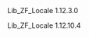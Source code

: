 <?xml version="1.0"?>
<package>
    <name>Lib_ZF_Locale</name>
    <version>1.12.3.0</version>
    <contents><target name="magelib"><dir name="Zend"><dir name="Locale"><dir name="Data"><file name="Translation.php" hash="959bb89e8195a71cc2b34e54f52e0d5d"/><file name="aa.xml" hash="bbdbfa435892a2baa2f1d3657355e199"/><file name="aa_DJ.xml" hash="75a6b5261c62689efcf6d57d17e515ec"/><file name="aa_ER.xml" hash="d8606c5b614150d1b7d8e943938442b5"/><file name="aa_ER_SAAHO.xml" hash="afc11539b6739d773c4263990ebd0ae3"/><file name="aa_ET.xml" hash="cffeecce4a64a60754165a259ac327be"/><file name="af.xml" hash="35170c24408a839285f9613a666dd7bf"/><file name="af_NA.xml" hash="853d03c7489add435081a72a8b366ab6"/><file name="af_ZA.xml" hash="d1da6ac08f4272ef4f83bce415c8b4f9"/><file name="ak.xml" hash="19e9874b42ba6feb36b43803a290c7e1"/><file name="ak_GH.xml" hash="28fec6276ad21df029aa49b3b2ddc148"/><file name="am.xml" hash="8f6586d7bf79b556ace64e14ad3fd264"/><file name="am_ET.xml" hash="61af70992febd328cbf7272065778950"/><file name="ar.xml" hash="b415511a5ce4fdac29d9ac7d6565edf6"/><file name="ar_AE.xml" hash="3a4f71d7047b62528075a1011b7b05e8"/><file name="ar_BH.xml" hash="cff9e9a6cdeb8a6b3ff830c4ac7026c8"/><file name="ar_DZ.xml" hash="e2e99621ec853cd6d30a39ffb359a748"/><file name="ar_EG.xml" hash="e0e9b08a06fb9efd70616dd0a3ea2b6b"/><file name="ar_IQ.xml" hash="ec69e499c017de339f7150f0beb269af"/><file name="ar_JO.xml" hash="64a856e15503c055be3d8baf76b8a998"/><file name="ar_KW.xml" hash="813145268388e1052698e7e18663b5b6"/><file name="ar_LB.xml" hash="ce25f64c68fd3590aea0bbdfac5c4862"/><file name="ar_LY.xml" hash="46cae1a94f5d1d51e010ec95a1841f60"/><file name="ar_MA.xml" hash="3bc5622907825992561ff68588faeb8d"/><file name="ar_OM.xml" hash="d46b4830327cdab456b65c6259849fb0"/><file name="ar_QA.xml" hash="3983d5af8bc039b6b3dfada3357afcca"/><file name="ar_SA.xml" hash="f0e08a1d2f714219188486f7cff528dc"/><file name="ar_SD.xml" hash="dff06f6ab5e56e720329d30e57c4ffdc"/><file name="ar_SY.xml" hash="05c035cd3299dc89690fa0688408580b"/><file name="ar_TN.xml" hash="f318748f9bf1fe6c4fa931344fb07648"/><file name="ar_YE.xml" hash="288d05f917ff9a900711880fa89a25d3"/><file name="as.xml" hash="ed59044961dc79c7480057eafa1d17f3"/><file name="as_IN.xml" hash="8488623e8c0c3105a0c98df708b23621"/><file name="az.xml" hash="e62ddd2c6a1b0d87ff8712b6a9c45d8e"/><file name="az_AZ.xml" hash="375d68113b4c52ba0445122db23c9cd6"/><file name="az_Cyrl.xml" hash="9392751a6e16e7006e5d2383468838ee"/><file name="az_Cyrl_AZ.xml" hash="f4fe173b3ef2097a88cda4efcc00581e"/><file name="az_Latn.xml" hash="030c97ce32f797b2ebfa540080f7d1ed"/><file name="az_Latn_AZ.xml" hash="1cb6a2d642f68d82f95f778370bdae9a"/><file name="be.xml" hash="76fcf7fc4fbe61e902b8991cc9d5bc0a"/><file name="be_BY.xml" hash="b10535da9eb809186725ec4a01fbe45e"/><file name="bg.xml" hash="3fc2817ac2d37103376103f6f7985181"/><file name="bg_BG.xml" hash="5f09566d578f2f0ac2018afa2bb46702"/><file name="bn.xml" hash="8cb2da251d544fb3d35736edfae5c9c8"/><file name="bn_BD.xml" hash="2e6ea345587054003764b3d1baefe9cc"/><file name="bn_IN.xml" hash="586f409074e0b4357bbd0899b15790c3"/><file name="bo.xml" hash="227a469f96a42ed16b2d1f4c536e6249"/><file name="bo_CN.xml" hash="61da3288c70fb9ae0a414a2084293ed8"/><file name="bo_IN.xml" hash="d83c87862347aac870c5af78f3e76ddb"/><file name="bs.xml" hash="64107c5b9726d390ce7efbec6b08e985"/><file name="bs_BA.xml" hash="883ecbb1f4d5710f6ae4c458e0161343"/><file name="byn.xml" hash="8cff36eb0d3583de7b8a9bb0f3db4828"/><file name="byn_ER.xml" hash="3087e8a4218811a29390bf14e7238409"/><file name="ca.xml" hash="56db1bb32d0b21d05ad5c906326daa64"/><file name="ca_ES.xml" hash="b83d606d9cc2e45203e35d8720fc8614"/><file name="cch.xml" hash="9b76c944acba781a86fd89859bb28de9"/><file name="cch_NG.xml" hash="cbee9897ba1a31ed5d4e197bb352b8d6"/><file name="characters.xml" hash="0489811c6b1e2ea4db225017bc4f659c"/><file name="cop.xml" hash="6ce34f53133f13e20c2c2a4b4cac2511"/><file name="cs.xml" hash="b5b8311a7cb848d3380847031a61f531"/><file name="cs_CZ.xml" hash="5a3293921afc25fa421ca3b4471e3b9c"/><file name="cy.xml" hash="79d1ccd0c568252e1c67235be288b730"/><file name="cy_GB.xml" hash="a33383ed927c4b3fd00f88e90471ce6a"/><file name="da.xml" hash="90e41834bc718720888d18a18524d5ce"/><file name="da_DK.xml" hash="ea681d8f9ca9233331349c62e9fff0aa"/><file name="de.xml" hash="1f096e683b6e4af4d0645a8c251bf9b2"/><file name="de_AT.xml" hash="319569cf1c2e0638f2b8603c011ca0de"/><file name="de_BE.xml" hash="982053d7e4975f05fc015550763c0c9e"/><file name="de_CH.xml" hash="f44605c42756c778d3d0defce94c7d8c"/><file name="de_DE.xml" hash="e596de046ded89fdccb592e1f55a33e1"/><file name="de_LI.xml" hash="8ed27ea626ffbf9a3e9d4a6d696fe905"/><file name="de_LU.xml" hash="9f4be57d5cbacf817704c51c8a0ec1d6"/><file name="dv.xml" hash="84f1f93eb8041df74e3f576f1d475c63"/><file name="dv_MV.xml" hash="76ad1d3563336b895f8a6180f9f249ca"/><file name="dz.xml" hash="8d971d772c3b08088a3d95adfc2d7228"/><file name="dz_BT.xml" hash="eeeda9a4b77d974886df7eb3978a4b48"/><file name="ee.xml" hash="614136854427a3fa6ad2b4c7dc586980"/><file name="ee_GH.xml" hash="76caa990b8eada03d31ca83aad37b3dd"/><file name="ee_TG.xml" hash="438496c5c07d978f0d18fdfac9d82652"/><file name="el.xml" hash="7701a1bfb2356dccda2dbecf5f550513"/><file name="el_CY.xml" hash="005d80ef3e25b436bf26b6de8ca8742f"/><file name="el_GR.xml" hash="2ae7d941073382eb6ae8e34e07ca6e53"/><file name="el_POLYTON.xml" hash="e31731b869bc12875a6e3f43c3bf4e25"/><file name="en.xml" hash="ab0d3866b9fe749b280ab4d9daa3167d"/><file name="en_AS.xml" hash="2e35de787cf9eb927d3f98d473d87ca3"/><file name="en_AU.xml" hash="b3c941db86d3d8ce933395f1f4d32a09"/><file name="en_BE.xml" hash="9c6bf6784005261b1434a904514b1ee7"/><file name="en_BW.xml" hash="1de0defc79f18d89f5eee4d20b51e23e"/><file name="en_BZ.xml" hash="d26b692a9c378ac917d2e3eb2f212075"/><file name="en_CA.xml" hash="6cde7d6fa3e3a8422e7725d7efd183c2"/><file name="en_Dsrt.xml" hash="6368d99e2741186eb2e285e6bad440fd"/><file name="en_Dsrt_US.xml" hash="21320dcded6b7d9be8508cf3f74581a7"/><file name="en_GB.xml" hash="2cf53bbbb5dd7ce1e9d66110118fd63f"/><file name="en_GU.xml" hash="877e01f192fc6452a6c072ab49fe8792"/><file name="en_HK.xml" hash="e0bdcdfb140e676e444a60423708120e"/><file name="en_IE.xml" hash="095899ec5fb1386157856853551b40d7"/><file name="en_IN.xml" hash="4f659b7fef37c6a13b33a5a54de6b61f"/><file name="en_JM.xml" hash="eb7a382a310f51748d41e37f02dc744c"/><file name="en_MH.xml" hash="1015c02e21e5f36e9b2c7080094e2b1b"/><file name="en_MP.xml" hash="5b2466a590c61e2064c84d0444f75234"/><file name="en_MT.xml" hash="d935836b225630a883db8eb7acc8e2a0"/><file name="en_NA.xml" hash="70e2c2491c8af7c8da40afc565ed07fb"/><file name="en_NZ.xml" hash="4aa9f56ffba256bde2126653469e611c"/><file name="en_PH.xml" hash="f747de90b285f478f865e6e7b06f0789"/><file name="en_PK.xml" hash="9d7c9dacefcb1a83f477b4337347f733"/><file name="en_SG.xml" hash="93cf70843a11587ab46efed90505b919"/><file name="en_Shaw.xml" hash="017fe9749d27feb8e7f22d9602ecb1ea"/><file name="en_TT.xml" hash="02ef5df63a4b45bd1b82ad035754ad62"/><file name="en_UM.xml" hash="a4aa81d79cedb089ee987f0434eb98cf"/><file name="en_US.xml" hash="1ed18e62d4ae9e1c9d66164fdfdf7320"/><file name="en_US_POSIX.xml" hash="a5460e0acaf7638ea1a18420079664e6"/><file name="en_VI.xml" hash="c8b284cf472b538dde6d9be6b52616fd"/><file name="en_ZA.xml" hash="b241558af1a2b38dabc35f0a1b2f2549"/><file name="en_ZW.xml" hash="74dab54d6013a3bc7bd3af2dc047346d"/><file name="eo.xml" hash="fca399fa5870ddfd9613f11664c58e33"/><file name="es.xml" hash="8ddd9f42aebe9c8645a7952eaa5da970"/><file name="es_AR.xml" hash="9efb5a18c271a3be2401d2efaba00ffb"/><file name="es_BO.xml" hash="cb0e454985d10ef54da0e4bcb110f812"/><file name="es_CL.xml" hash="d806e2a5960945ad386911434fdd8ed8"/><file name="es_CO.xml" hash="bbc3e6db4b6bb12d040c7cdff95c68d0"/><file name="es_CR.xml" hash="213e1870d25f1435663cc5184e178d8f"/><file name="es_DO.xml" hash="d7bcedf2ea1a59793f458d6259bc6b81"/><file name="es_EC.xml" hash="d90b59d241c15394c1ca5bf1752fd943"/><file name="es_ES.xml" hash="ea59bb2182efd5614a63c0780f916372"/><file name="es_GT.xml" hash="8b706b4d8464bef7d9f7c9d9d76eb0c5"/><file name="es_HN.xml" hash="ae275561b014d6c39910758d3bca7764"/><file name="es_MX.xml" hash="a32cf656b0115c3e4490480438d0fccf"/><file name="es_NI.xml" hash="8fafdf71d4ca1a6286d0d5ac265183b1"/><file name="es_PA.xml" hash="5ef169c64fab995f0fd9ee344af2ee5d"/><file name="es_PE.xml" hash="c0b8a7acaf122763e0a8684ad4c3b226"/><file name="es_PR.xml" hash="6451e3ea3d8afcd133ab6db2077da2a7"/><file name="es_PY.xml" hash="9d717499b81d277c9cd124e1ee395869"/><file name="es_SV.xml" hash="af8c23f7e5087e286ad8aeedc12b9833"/><file name="es_US.xml" hash="9683facbfc7bdd68457dee294e179dcc"/><file name="es_UY.xml" hash="9cf439149e5157a5e733285aa18a8150"/><file name="es_VE.xml" hash="81282e0291910abafbf5c90fd8c0177c"/><file name="et.xml" hash="7a0a2bcc883a352d4b1e559c6d1edec6"/><file name="et_EE.xml" hash="838b41a34b65186ecfcf4298a9a22e41"/><file name="eu.xml" hash="0db0d8dcd71b382f43dd3309221ee3ab"/><file name="eu_ES.xml" hash="d98e9dbce5a02faa13598130511e0be7"/><file name="fa.xml" hash="ce588c6ffd0a5d9331268c2806193f5f"/><file name="fa_AF.xml" hash="57ca277de1b28ccaef080a58f0373160"/><file name="fa_IR.xml" hash="38060b519d60446812286f46eb33ae65"/><file name="fi.xml" hash="deb69c3d6c4ceeeb41bd5c5649c397a2"/><file name="fi_FI.xml" hash="35be71f13ad854093cb83727cc6ae3c0"/><file name="fil.xml" hash="aa4e1ab85edb3c9fec1950becb4f0779"/><file name="fil_PH.xml" hash="26ad615eaba0a83175928c788c9a2e07"/><file name="fo.xml" hash="e24f0d19f171983c2c7e830a7f53387e"/><file name="fo_FO.xml" hash="13e885fd871c7353c0ed3e4922725463"/><file name="fr.xml" hash="4b1228988f71c46efc86d48d5089d750"/><file name="fr_BE.xml" hash="2b1935cec3a440d3f38356aaa329b50c"/><file name="fr_CA.xml" hash="8dbf9fc7b8db3891c932e87581b133a9"/><file name="fr_CH.xml" hash="5a4528c7c2069456cea6cf1771a0e41f"/><file name="fr_FR.xml" hash="412271b1bddcbbe112b71b2b5ec96b95"/><file name="fr_LU.xml" hash="2351a6396ad90f331026103f9c8e0427"/><file name="fr_MC.xml" hash="a5dd7b34215445f65395a8d81054242d"/><file name="fr_SN.xml" hash="9c370f7886c20526a90a774b323159be"/><file name="fur.xml" hash="8700d43897d941d0b5b4636fb4888817"/><file name="fur_IT.xml" hash="348ff63119715d24ce4a58f8a3adccd8"/><file name="ga.xml" hash="cc1a5685830c146b7fe0fcd1518977eb"/><file name="ga_IE.xml" hash="89fc642150be9743e5ac3233d42fc6a5"/><file name="gaa.xml" hash="235648e0ae0cd081daae0acb50f866ad"/><file name="gaa_GH.xml" hash="d8b47ae51e42c1a7f5a2659c627f4c8a"/><file name="gez.xml" hash="f386220e35c8940dd79ecc59001b3286"/><file name="gez_ER.xml" hash="2b2c2e0179c8bce34361e08a276a07ed"/><file name="gez_ET.xml" hash="daf03efc7c8dbbdf9a1a59a15f470191"/><file name="gl.xml" hash="277b166dc07df9b5fdf25e57d20c7190"/><file name="gl_ES.xml" hash="941a98127c1c3814b32b6d0a4fb3f7be"/><file name="gsw.xml" hash="248a096fe056abf4178ea17912cb599e"/><file name="gsw_CH.xml" hash="341fcf3540c64189ec223ac5f8cc509a"/><file name="gu.xml" hash="1ceeca54b74bf1ba4dfb8dc386b14cc5"/><file name="gu_IN.xml" hash="d5cec32d8b54a7f57357f2003f267ae8"/><file name="gv.xml" hash="5e8b07896073b261929514384b2afc24"/><file name="gv_GB.xml" hash="75840ba1b0f795e6769706a1accb95cb"/><file name="ha.xml" hash="9327a7e1593d5112d0e520f71bade889"/><file name="ha_Arab.xml" hash="c277f7f4cb48c8c3ab9a2b142410624b"/><file name="ha_Arab_NG.xml" hash="33cec7be45a9dd2c98eb469f3a4ef4be"/><file name="ha_Arab_SD.xml" hash="a723c186760429d5c7e17e3f7b75cf6b"/><file name="ha_GH.xml" hash="af17b1ceaf6d20796c2734c499d3dfa8"/><file name="ha_Latn.xml" hash="97fb1258b38e05d97581d975673a844d"/><file name="ha_Latn_GH.xml" hash="4633af39da00dd4c62961dada729345b"/><file name="ha_Latn_NE.xml" hash="298fb3d91f49180135fcba40a89a15a7"/><file name="ha_Latn_NG.xml" hash="e8899e744f38ed9b3b5364126f72ddda"/><file name="ha_NE.xml" hash="cf6223ffb8dff905a5059c9fdb6b959b"/><file name="ha_NG.xml" hash="d60e8de191851b95388f159e00b94805"/><file name="ha_SD.xml" hash="5b51b2b80908335f1238ba77f50ba47a"/><file name="haw.xml" hash="26f7e631028c7ddb84127e8ac96c2f83"/><file name="haw_US.xml" hash="a9b06e7ecd3afce17721ab614f73e1c6"/><file name="he.xml" hash="bb1608e365c2deb3e2b0cc669716d6cc"/><file name="he_IL.xml" hash="63a9b1144f33ef18ef5818e4acab4f40"/><file name="hi.xml" hash="71166cd7cb11d27d8de09dcc614f4aec"/><file name="hi_IN.xml" hash="127fd26a331c5e6b1a77be00c3744e0d"/><file name="hr.xml" hash="46853e04f942c4ae0c2c1386eb457a5c"/><file name="hr_HR.xml" hash="709f70182017b221823205f17358b896"/><file name="hu.xml" hash="6633d5e7d07fc38d54d2831906d1b751"/><file name="hu_HU.xml" hash="1e619a9d91ec0ca3357ecd26c7a5ac52"/><file name="hy.xml" hash="7143eb4b52277e8e334201fefc9a62f7"/><file name="hy_AM.xml" hash="605006b51e75aafae134150888cdd1da"/><file name="hy_AM_REVISED.xml" hash="a8893ba87f2a776a8f24c1b5e10442e9"/><file name="ia.xml" hash="35b7c66addecae14bb27b47a65f84d9c"/><file name="id.xml" hash="5c67b57cff43376851702b343aeff1bc"/><file name="id_ID.xml" hash="b9f763fafe0b974e8e13b3156882a424"/><file name="ig.xml" hash="c9f308c4c308b368fc0a3b6c4cec24d5"/><file name="ig_NG.xml" hash="0838054b9af97c075bcf559832bea3c1"/><file name="ii.xml" hash="4d56b7f4bc9e25e35945261c26c9cf16"/><file name="ii_CN.xml" hash="2a237fe64250512ab37b277d8ed06536"/><file name="in.xml" hash="3044e542367661591059af4ae9efb1ec"/><file name="is.xml" hash="b50135fa67363485d3c0d9255a31fe3b"/><file name="is_IS.xml" hash="4be68f70c8860e5c191ab36fba0f4b23"/><file name="it.xml" hash="9f24c86aa41fbf0ab62a27b94a0e6ae8"/><file name="it_CH.xml" hash="f97d369e4e1caf9d652f6155db06b888"/><file name="it_IT.xml" hash="31db1a780448c8a4c2616cc0c2ee3b33"/><file name="iu.xml" hash="4ed6a2da93a84ec248c6271a0f7225b7"/><file name="iw.xml" hash="edf66433c47c515869d5b81973cc1ea2"/><file name="ja.xml" hash="35e0efe2d2c7ea66589d14cd5c336b9d"/><file name="ja_JP.xml" hash="399c1cdbd9236ffaa2c7883e3c61bb8c"/><file name="ka.xml" hash="3d7a83a59179bb0c773a7803af4e165d"/><file name="ka_GE.xml" hash="d6b81fa0d408c3dfe94bffaf92730c1b"/><file name="kaj.xml" hash="de0027d4bd6eb3857ff7ef425aa52149"/><file name="kaj_NG.xml" hash="8dc0276a54936ccc9bf5d0f036fbd9ac"/><file name="kam.xml" hash="ce685afb0e8e5639989f2e1b6ae3afbd"/><file name="kam_KE.xml" hash="b5e96ba69fd3021f1735744f92ca14c8"/><file name="kcg.xml" hash="cd6b50de9a79129abda886522e0ca9d2"/><file name="kcg_NG.xml" hash="744e856b4fd2526c2565d0da22ca76aa"/><file name="kfo.xml" hash="1ba6dff1874f610b2f4d5b5a89df30e6"/><file name="kfo_CI.xml" hash="666418b53d9f9e19a38f4b1755dbb4eb"/><file name="kk.xml" hash="b1e840877a8271202a4d210d3e654c12"/><file name="kk_Cyrl.xml" hash="df1254db7b57c5662e7c19c90ce89544"/><file name="kk_Cyrl_KZ.xml" hash="d68e6a1d0a938c4543bac524b4044fea"/><file name="kk_KZ.xml" hash="82d1f2bcb5810af5d8df2708f1ed1946"/><file name="kl.xml" hash="30c4add313bfcab4b9087bc0e84f7ec0"/><file name="kl_GL.xml" hash="a095a29dfc68c26b5773f367b1880925"/><file name="km.xml" hash="da6195f5728483435634c362988c4c34"/><file name="km_KH.xml" hash="ec4ee5208f595eaa9bf6057b32b3726a"/><file name="kn.xml" hash="e4bb04a204d2ae4af9fb6db4f058da39"/><file name="kn_IN.xml" hash="418fbdabc3a5e5b8a1ffd1a5cac30e62"/><file name="ko.xml" hash="c3894236bde348ebaf5a976f470e658a"/><file name="ko_KR.xml" hash="f5da1450c42c5176178d572cd652beb4"/><file name="kok.xml" hash="4d5c1bbded4cb8d3b6036851faf82a82"/><file name="kok_IN.xml" hash="3fd80a3c3375a9595d1b5e0c18677cc7"/><file name="kpe.xml" hash="923914e87c27a83616496f9343d87b93"/><file name="kpe_GN.xml" hash="f92163811f6c00edb98cda3cc690b914"/><file name="kpe_LR.xml" hash="db6b688c3fd445803056375f89903546"/><file name="ku.xml" hash="0f8844c3bf0e64d2bfa4f28e98cc0bb0"/><file name="ku_Arab.xml" hash="68397ddeaa9052510b42bdab09ffc501"/><file name="ku_Arab_IQ.xml" hash="4850ec014f1367cfb249d7b41b1cbc03"/><file name="ku_Arab_IR.xml" hash="409397f2403f8d344047e7da4d2b6084"/><file name="ku_Arab_SY.xml" hash="38103a93fa39d8758a4fcc221a63df91"/><file name="ku_IQ.xml" hash="37082aaeffa1a45a811a061e3c5a460b"/><file name="ku_IR.xml" hash="3fbfe6e8a0e1c325cb2d9752a9848661"/><file name="ku_Latn.xml" hash="a3d10f2f65e5dbb31faca5b65de72520"/><file name="ku_Latn_TR.xml" hash="fbf3aa44abecb0271170f51f34e6769c"/><file name="ku_SY.xml" hash="bdc1fa4cac8d10f0524e34e0b6828544"/><file name="ku_TR.xml" hash="d21471a7b604ddbb66a1f6dadd2c13cd"/><file name="kw.xml" hash="148d1b6e5720f6e8dc4c0590f283ddcb"/><file name="kw_GB.xml" hash="8883d4035af7ae36bd6546618e669491"/><file name="ky.xml" hash="1139f0f46ae2b5bca9669f951416f301"/><file name="ky_KG.xml" hash="0e081a68ec456629ebb7974fcadabe39"/><file name="likelySubtags.xml" hash="fac0ce67cd64fd52da65c5a1628480bd"/><file name="ln.xml" hash="66b326ca1b0452c09cca166f128f7a02"/><file name="ln_CD.xml" hash="2f51dd00bd21114680834f9232df0fc0"/><file name="ln_CG.xml" hash="a1e7d0c568921342243b608250cd32d5"/><file name="lo.xml" hash="54e686fe02aca37774e0950875ab6a2d"/><file name="lo_LA.xml" hash="bb33888f7aa3b8ef2fedf6eb692dfadc"/><file name="lt.xml" hash="c7bc14a86e05108e8e758a5217fadd9f"/><file name="lt_LT.xml" hash="3e9035751865f9e6be2e8335736da8ec"/><file name="lv.xml" hash="5dc4bf5ccbb1f9a7bc088a47baa95df1"/><file name="lv_LV.xml" hash="08b156de265b56b7f1018098322d3234"/><file name="metazoneInfo.xml" hash="bd3daee7860ad0f43bf20010e7bf2532"/><file name="mk.xml" hash="9d646f672391b8cded2f9e89bb4cb9bb"/><file name="mk_MK.xml" hash="a7544cac0dd5927ebab1def6ec06bb20"/><file name="ml.xml" hash="d40c5401a11ea7da49a0c4b6348ce70e"/><file name="ml_IN.xml" hash="e637fc70a096d4e827c9141b93763158"/><file name="mn.xml" hash="139a29d4ea1cd0e7e07ed494aa7553fc"/><file name="mn_CN.xml" hash="d832406defff2ae285fc55039fb8bf96"/><file name="mn_Cyrl.xml" hash="26ef820919f8a52e0dc56d27eff7d69e"/><file name="mn_Cyrl_MN.xml" hash="b9b06c0ab30a00bd6cd34c391909d1b5"/><file name="mn_MN.xml" hash="b98ece0df5be5f0de847a5ad2403036f"/><file name="mn_Mong.xml" hash="8b24025b1a2ad87189ae649826aab481"/><file name="mn_Mong_CN.xml" hash="3093369871fd3e0b64039b89e95988ad"/><file name="mo.xml" hash="a22058ee4fae9bd76a36ea068b4f3670"/><file name="mr.xml" hash="fb472e46b55620ee00470ee0d29cc789"/><file name="mr_IN.xml" hash="c6faa0acc05614f47d9cc179622b55fb"/><file name="ms.xml" hash="00fb6c412ec6253c7581d2ad4cdc4eb7"/><file name="ms_BN.xml" hash="9e31126d4805844a10e2c571c8cd539b"/><file name="ms_MY.xml" hash="f4c96fb6be925e69a51f8d9970e629f0"/><file name="mt.xml" hash="f71b3a7a61075e72d649a3416167c9ba"/><file name="mt_MT.xml" hash="54cb4e0759402234727dc31323d5ba05"/><file name="my.xml" hash="c9c85aae889328972cc3c4b0bcb282aa"/><file name="my_MM.xml" hash="6b8998d33f4ab505eb5531a21e4a487b"/><file name="nb.xml" hash="f6349c75f2e56299b88ac3509fb1dc14"/><file name="nb_NO.xml" hash="14a3a892b35d71b8ce34e6b09f83b1c8"/><file name="nds.xml" hash="28a2fc4b537e5332363bf34a4d4cb750"/><file name="nds_DE.xml" hash="64b9eab9cc1670a7e9eef9dc24a57bcf"/><file name="ne.xml" hash="9b8897070653bb3ad857c4dc2394a35d"/><file name="ne_IN.xml" hash="7cd76870bd8d7c155a57e1120cb276a4"/><file name="ne_NP.xml" hash="0d55143bd6ccc29f6aae464df2f32b49"/><file name="nl.xml" hash="32805cda6a6821665abb2f6be1447862"/><file name="nl_BE.xml" hash="e30997f6c81cc3a97522030f7b1f202f"/><file name="nl_NL.xml" hash="8efb80164d4712185437bc8f06d2ad6b"/><file name="nn.xml" hash="16a37e238ed08c2b0fa8b505d9a6ba01"/><file name="nn_NO.xml" hash="6fe7bb43b5170b2994bfc271bc771327"/><file name="no.xml" hash="f0d90670484dd23fe05772ac2e15382d"/><file name="nr.xml" hash="3403f308a2bc9110579d0d97c9380234"/><file name="nr_ZA.xml" hash="c8c2548dd7b885eb97e1e6d10c3c504b"/><file name="nso.xml" hash="3b490f40b11a82728c890e14d2fc8076"/><file name="nso_ZA.xml" hash="46daf03827c9166bf44905d30e8cf590"/><file name="numberingSystems.xml" hash="cbcd70a2b73f574768aac661e11e07ff"/><file name="ny.xml" hash="bdce1e96a4c913a8dffcb1b8dffb3bb5"/><file name="ny_MW.xml" hash="9238a627cf47a2d696656e221d4a597d"/><file name="oc.xml" hash="0b674c8e7698dd8cfa329df02c4844b2"/><file name="oc_FR.xml" hash="5ebcae8b7d7e8e36dec03313bb6e50c9"/><file name="om.xml" hash="95344cb4d6b7af362d1df2a3c6554c89"/><file name="om_ET.xml" hash="eb04cf6a653a227eaa9de0b86879b645"/><file name="om_KE.xml" hash="48d3be97b34ba403cefd873d4e602cb9"/><file name="or.xml" hash="61334ddf30f86a678aa482545d5df1bd"/><file name="or_IN.xml" hash="a97b69213ac3e3a95312e6850f6d24d3"/><file name="pa.xml" hash="0c432aa6d7cd3114688b4d707adab724"/><file name="pa_Arab.xml" hash="41fb0dc457f8e7c46859042f3395b05a"/><file name="pa_Arab_PK.xml" hash="c787fe1a50047bf897d1fa1e5189d8b2"/><file name="pa_Guru.xml" hash="4ad746f636c72c9282a6e7616dc11ea3"/><file name="pa_Guru_IN.xml" hash="1ef9b6466ad6f8d5dc3007ea05d8b4bb"/><file name="pa_IN.xml" hash="4ee7292760d5cb8184611f80060ec233"/><file name="pa_PK.xml" hash="1b0fb7d7d36c7fbd30b3832fcadce996"/><file name="pl.xml" hash="355e1b357734f86bc0cb93772501bf84"/><file name="pl_PL.xml" hash="ab5eacaf2e8a931b5077cccc7733bd15"/><file name="postalCodeData.xml" hash="806b746b20b46e6fe3e58a07826cbd78"/><file name="ps.xml" hash="0471f3ec844f2a9c10851f5a92bc3bdd"/><file name="ps_AF.xml" hash="551e994ad3b21f63542039e3a7c89a25"/><file name="pt.xml" hash="1128c2f991690cb9cc310900814761c1"/><file name="pt_BR.xml" hash="421c84df9e8526699a6f4e4776476373"/><file name="pt_PT.xml" hash="852298b69fe6b84c65c05381ba9547b8"/><file name="ro.xml" hash="3e6a80dd67c58c5621511fa3417dac3d"/><file name="ro_MD.xml" hash="5062f279e26279dbec002494fb9f32bc"/><file name="ro_RO.xml" hash="2ad582f23397390e814837e578f28f8e"/><file name="root.xml" hash="ca717a6648732f2e162aad0682e7092e"/><file name="ru.xml" hash="0b657b8cd0a662588ea9aa220ee98aa6"/><file name="ru_RU.xml" hash="36fc5891eda1571eaa94bc26381cc978"/><file name="ru_UA.xml" hash="367c0d4ee7e70f151fb2cc0c421449bb"/><file name="rw.xml" hash="c7ef5f731d1f7d662cdc177dd0a609dc"/><file name="rw_RW.xml" hash="51806aa2b4b2681cae915cf739633921"/><file name="sa.xml" hash="be586c8125cbe9123f2cd830ca86f0dc"/><file name="sa_IN.xml" hash="df23f5384cabfa85d444a49b21e45afb"/><file name="se.xml" hash="969b6817e026b9c4ded70b4c73884b7e"/><file name="se_FI.xml" hash="4d015c856e531496133e3fb84937509c"/><file name="se_NO.xml" hash="30ee2dd1b111ef7390f10c1e2ae70448"/><file name="sh.xml" hash="3b07f9dd1a14a1520043aa5f781d5dd9"/><file name="sh_BA.xml" hash="739cbaf3e06f79fa65c74dbee7907297"/><file name="sh_CS.xml" hash="c0fcce1abefb76173de2bee1b71817f7"/><file name="sh_YU.xml" hash="39d43f69a8b758204237a5d3ff3b0876"/><file name="si.xml" hash="faa87cca5e64f9562cf2b083789d0826"/><file name="si_LK.xml" hash="4769c07793d67691fec45736d2d6b650"/><file name="sid.xml" hash="1ece23efa9364c9a489042782cab44b5"/><file name="sid_ET.xml" hash="7045d63bb622020751c3450dd812ccf6"/><file name="sk.xml" hash="1ace3178bf61abb7484ee6a7e97388a7"/><file name="sk_SK.xml" hash="7727b974e48af19f375581fe83e41b82"/><file name="sl.xml" hash="8573c3f8eceeb8b86fbdcd348a4a62c3"/><file name="sl_SI.xml" hash="d55a7442a189cb110f069286a2455cf8"/><file name="so.xml" hash="adce222848539758911b62ca5213b37e"/><file name="so_DJ.xml" hash="7bde0781f8de10cd9010a2e9cc9199fb"/><file name="so_ET.xml" hash="04d6047d643db95c39351c35128b9fb8"/><file name="so_KE.xml" hash="971801ef94ed1f222638e522e7593241"/><file name="so_SO.xml" hash="b534d8cd3d150d9c3b88a527f17dcbeb"/><file name="sq.xml" hash="aecfa769bfa6c5ba971f5dfc75f544a2"/><file name="sq_AL.xml" hash="a00bbad0a13ba867bda770c7a79d7888"/><file name="sr.xml" hash="6653877f87be2b2addd93bc560257982"/><file name="sr_BA.xml" hash="991a0c4ca367a3a879832c265e1b8981"/><file name="sr_CS.xml" hash="c7bdd1db349343cd14d8cc683cc5da48"/><file name="sr_Cyrl.xml" hash="80d35388be550ee19921ac7601fe505e"/><file name="sr_Cyrl_BA.xml" hash="fa9905d9577bdbbfe6a13ed7ea213c6f"/><file name="sr_Cyrl_CS.xml" hash="675d81d273948b9df6ee777b02f23bf7"/><file name="sr_Cyrl_ME.xml" hash="8f767cbff21e189a2ae45727175c7f84"/><file name="sr_Cyrl_RS.xml" hash="851a8907e73596a7e4a88681b64cf369"/><file name="sr_Cyrl_YU.xml" hash="cfe643075d2e9356ebfef8500708eb7a"/><file name="sr_Latn.xml" hash="5aa60ce58d6355d04933eb8efa95695e"/><file name="sr_Latn_BA.xml" hash="850fccfa2cfa49b42964b95afc691e2f"/><file name="sr_Latn_CS.xml" hash="3ff0c17724a152f49d310cdf21a30df3"/><file name="sr_Latn_ME.xml" hash="54260fbe5385c198bdb5fbf5378dc9e4"/><file name="sr_Latn_RS.xml" hash="431e6fcca205fcb752b11c575a60879d"/><file name="sr_Latn_YU.xml" hash="1085f717af0d5148a917931ee165faa5"/><file name="sr_ME.xml" hash="73c8773bebd8961076bab4fb55624d6c"/><file name="sr_RS.xml" hash="ba2ded11cfa83e552a45650842457bb9"/><file name="sr_YU.xml" hash="a8f21beda24e4c8e84bafda8b2ed33fe"/><file name="ss.xml" hash="3b8f5d2d27a27e3de5d45e54e9218665"/><file name="ss_SZ.xml" hash="2ab21662e4e278c0b9a090a3ff32fbc9"/><file name="ss_ZA.xml" hash="bdb9d6fe023e13ed1b8898920b415b4e"/><file name="st.xml" hash="6faf732d9663877ec484e9893b598c2f"/><file name="st_LS.xml" hash="c936808f2e80e3410c90abec5abe5a92"/><file name="st_ZA.xml" hash="a14e2582230b3b15e57c285c26c37201"/><file name="supplementalData.xml" hash="ba5e4dcda0370cb08c620697b15c4f52"/><file name="sv.xml" hash="22422b5a2e4f22b376583960ed2ca965"/><file name="sv_FI.xml" hash="a1911a69f2d90890831f95acb5562e8d"/><file name="sv_SE.xml" hash="e34a9c48cf902c01b25483b68d4364c2"/><file name="sw.xml" hash="b729fa98e9fcbad05b19aec4ded4f998"/><file name="sw_KE.xml" hash="e14ace7e82f1ab733ad3d3dee3cba5a6"/><file name="sw_TZ.xml" hash="c6abdba818054d1c434a44bb487829e7"/><file name="syr.xml" hash="7d8b9ae8e41bf6947adf961d63acff44"/><file name="syr_SY.xml" hash="c63343631193cec005b4047146708387"/><file name="ta.xml" hash="6e8986ff0a300ffcb972830ccccf8889"/><file name="ta_IN.xml" hash="c00987b83904537537675299b982b2cd"/><file name="te.xml" hash="d9d0e4423b44598ec40e1a748224a7d4"/><file name="te_IN.xml" hash="8ef1585dafc229e681bb42fd57d48e04"/><file name="telephoneCodeData.xml" hash="a9b998f6934b9dfca134764268becff6"/><file name="tg.xml" hash="c72fafdfff23afa58009170be465afcb"/><file name="tg_Cyrl.xml" hash="d5824954ecd5bae9b059b0a845ccccd6"/><file name="tg_Cyrl_TJ.xml" hash="14ac56a3273984af24b4acd8214d071d"/><file name="tg_TJ.xml" hash="5364ad2e2f81c0d5d786a59f6a79d8c4"/><file name="th.xml" hash="3b81f9a1a7f101cc1ab09be2c19a6c49"/><file name="th_TH.xml" hash="f8d34e978fd78f6a9767ad2c48b15bec"/><file name="ti.xml" hash="d21f93c2adf0ee81772e0dd7da12c386"/><file name="ti_ER.xml" hash="c9c893caebe3ecbce1026f50eb061f17"/><file name="ti_ET.xml" hash="5d6b70e0f9331cbd6ff6edc74ddcffda"/><file name="tig.xml" hash="9ef043ae0df780fbbee137afe8f6726c"/><file name="tig_ER.xml" hash="2c21823465d5463de0888da50b9cc566"/><file name="tl.xml" hash="872c2ad9d0d3635be534273242ac15a7"/><file name="tn.xml" hash="8ee1706efa80e117fd39c1bed6587704"/><file name="tn_ZA.xml" hash="853f5e4edbb174b07e29328bfee4f3f3"/><file name="to.xml" hash="0fce387ec26a56bba11c7933dcdc08c3"/><file name="to_TO.xml" hash="67610188aa4198a4e606f56f27baef5c"/><file name="tr.xml" hash="f8a9adbda722ad7434f20a3b048d9dd9"/><file name="tr_TR.xml" hash="7546fd6e244448b490386a9cd611941f"/><file name="trv.xml" hash="fcd244e53b697e51fedd6315dc1420fd"/><file name="trv_TW.xml" hash="c1893c4837e1c81cb3ead9e5fbdba75d"/><file name="ts.xml" hash="5f2c23c03d5f7ab35590fd9f432e6698"/><file name="ts_ZA.xml" hash="ceefcc5eb546229e11ba2c62e8241e9c"/><file name="tt.xml" hash="77e2260880b98d26c25c3321414f8ddc"/><file name="tt_RU.xml" hash="74cf61b77a5f46e0ac97f27bad1af54e"/><file name="ug.xml" hash="22d5dc71ff232fe6e95e7217aa5ca446"/><file name="ug_Arab.xml" hash="fe3507b57203ad0be35de268f2a8d969"/><file name="ug_Arab_CN.xml" hash="db49dfa8fc3ba0cc10ad7c49ee8b456c"/><file name="ug_CN.xml" hash="26c5b70ae9f176f1c319bb391145cee3"/><file name="uk.xml" hash="84875a0c9d1f5fcdac47c349c1fc1f69"/><file name="uk_UA.xml" hash="671f3cd94e01d25b2b895166e68a0b1e"/><file name="ur.xml" hash="270638502c6395efc809d4509ea1f505"/><file name="ur_IN.xml" hash="9188136b5ec2bbdcf3f2547cb149655b"/><file name="ur_PK.xml" hash="152a658b6563a7ec8113b2ef3cd8c0dc"/><file name="uz.xml" hash="5e062cda92b711fe2b35a2c2336976eb"/><file name="uz_AF.xml" hash="8462c1b422924edf32f8776547a7b308"/><file name="uz_Arab.xml" hash="58aa174961749ec6863ce5915efea1b4"/><file name="uz_Arab_AF.xml" hash="ea05a4e85da0dace0cb1989f9998fc4e"/><file name="uz_Cyrl.xml" hash="af95819e1095d984514209d5955fb687"/><file name="uz_Cyrl_UZ.xml" hash="67e66fe187fdf2020124dc4f75b6bfaa"/><file name="uz_Latn.xml" hash="8a71f6499d5c85d03ecb497ae04db485"/><file name="uz_Latn_UZ.xml" hash="4d5279723b3b3fc819cbb14da170aace"/><file name="uz_UZ.xml" hash="5e748787719f86ef4469ef9fcb3f9a15"/><file name="ve.xml" hash="6af3b37a234d40bdda36b21cbf4e8922"/><file name="ve_ZA.xml" hash="ea6d866fa34e2d4d84bb6466c007dbd7"/><file name="vi.xml" hash="3f4c5e2650127c4102b195a25591c8b8"/><file name="vi_VN.xml" hash="3f6d9833dff5c42b99efb4eca564f0d5"/><file name="wal.xml" hash="2dd716a5b994569bdde3f8c647570e6f"/><file name="wal_ET.xml" hash="4d02f0151bc327396f27cf96ea5268f4"/><file name="wo.xml" hash="b4bb59df9d2e5528ffb0996ee37eb491"/><file name="wo_Latn.xml" hash="b937594c63b3c7980587457a1876eb5f"/><file name="wo_Latn_SN.xml" hash="90fd7ec9ab36ed31bbf094759339db5b"/><file name="wo_SN.xml" hash="ef1e5f77fed75a8ff72b7693a954ea42"/><file name="xh.xml" hash="8cd5441394d8cac9b0aa2ff232d5dc0e"/><file name="xh_ZA.xml" hash="05512b752c90460f618a5fd93edab65c"/><file name="yo.xml" hash="ce91b473ed489a17fae96b80a573476e"/><file name="yo_NG.xml" hash="8ab9fa6773563014d80e1e35e24a390c"/><file name="zh.xml" hash="3ab2f739773ff5435d5e67bde77a5898"/><file name="zh_CN.xml" hash="c65dbc187b2acc5219ba6e7c828bff25"/><file name="zh_HK.xml" hash="1dcfe3cec2637f40c54ae4c87fcc2a2c"/><file name="zh_Hans.xml" hash="fd245d056022b8e285077ab4d977e0e7"/><file name="zh_Hans_CN.xml" hash="f3724fb7225e8ed6a18660e7f38566bb"/><file name="zh_Hans_HK.xml" hash="0330f1c7af142199a0203afc42328472"/><file name="zh_Hans_MO.xml" hash="2177d503dcf6a5bec501e7a857f4e0f0"/><file name="zh_Hans_SG.xml" hash="87de0b02bbaa67e8a60a5b9dd9b4e1b3"/><file name="zh_Hant.xml" hash="882e343d411db70d5ca72f3e44f229b8"/><file name="zh_Hant_HK.xml" hash="5d65fb224c1518bb28654ffb20413ea2"/><file name="zh_Hant_MO.xml" hash="8048bc79d492a5eade131d7930743344"/><file name="zh_Hant_TW.xml" hash="026604ae13e4d4690281e8c2d3001182"/><file name="zh_MO.xml" hash="79fbfb562c2333333fae18401c4c683f"/><file name="zh_SG.xml" hash="e56d9124d60ac04575705c50e912e74c"/><file name="zh_TW.xml" hash="dc3ff77cf811c5d14c8d14f88505bf71"/><file name="zu.xml" hash="fa7adaf70205a86092dedd302dfd9de1"/><file name="zu_ZA.xml" hash="cd85bb1f3f51d0ec18fda39b34cfbe8d"/></dir><file name="Data.php" hash="bb888f0d9d33fca0bb9548116a224978"/><file name="Exception.php" hash="ca004e89fce1eb6ff51875707865e52c"/><file name="Format.php" hash="cf0fac3c2d073f14ad3d8ddb48d7057d"/><dir name="Math"><file name="Exception.php" hash="d85bbc343d605a63eec6922fbe289b52"/><file name="PhpMath.php" hash="21576b8bde6109dd96fc7f3fcdb37703"/></dir><file name="Math.php" hash="4d1ccda9e842c171ba49bb2c3af58052"/></dir><file name="Locale.php" hash="582758109eaecd724f89bbc199713816"/></dir></target></contents>
<?xml version="1.0"?>
<package>
    <name>Lib_ZF_Locale</name>
    <version>1.12.10.4</version>
    <contents><target name="magelib"><dir name="Zend"><dir name="Locale"><dir name="Data"><file name="Translation.php" hash="3c4e6ddf022e279cdbc77a860c6cb657"/><file name="aa.xml" hash="6ba5c871d22f64a769c70a1af71a04c3"/><file name="aa_DJ.xml" hash="369c4c2c9eca85c0b60d762a6bc98aa8"/><file name="aa_ER.xml" hash="64dd3e36ee4831d967e49ca2e3acaaff"/><file name="aa_ET.xml" hash="c05abb8269fff734e511dc4d0a11c1a9"/><file name="af.xml" hash="67b34f34749792149e0358fbc902c167"/><file name="af_NA.xml" hash="4034171f9b1450a37ed070aa3d90c5ba"/><file name="af_ZA.xml" hash="6c3da14996bf1b58cd8017df3313b8ea"/><file name="agq.xml" hash="5fd93a5c707e73e4aa5c519c6d64afd4"/><file name="agq_CM.xml" hash="06499c36298cb9eeb23e6dc0dbe20322"/><file name="ak.xml" hash="69320ac48004c58405d12d800a2d81ff"/><file name="ak_GH.xml" hash="5c5c86078d71e30c0399a762e5cf7f0d"/><file name="am.xml" hash="95b934943f754f649861fcc29f378976"/><file name="am_ET.xml" hash="584cb88741cf24321e0c047dcef574e9"/><file name="ar.xml" hash="8ec3de78c7d4ff42daa956025eeebc20"/><file name="ar_001.xml" hash="bc30b0854e32d00739413feb7a5414ec"/><file name="ar_AE.xml" hash="f70fd224cd066586d1b8cf5309774b21"/><file name="ar_BH.xml" hash="0c953018f40ce82e9de064a4cb95a488"/><file name="ar_DJ.xml" hash="66fa3cc4267b7fd0d96a2669a0401d8d"/><file name="ar_DZ.xml" hash="c070ac57992c1611059859954354e256"/><file name="ar_EG.xml" hash="7a422d856e2ec72b9c1494316b89aa02"/><file name="ar_EH.xml" hash="a21177328a2e94087fbae06f1c7471b4"/><file name="ar_ER.xml" hash="0a7472b1683fc78bd1a3a5cafb8b84c6"/><file name="ar_IL.xml" hash="1bca56bc324229351c0089b67d490cb6"/><file name="ar_IQ.xml" hash="0da352ff695a5a3e8e5dd155cd7c4ddc"/><file name="ar_JO.xml" hash="4c7b8b4b5eb54adc1f9c3f6e4dc4dea4"/><file name="ar_KM.xml" hash="e919d368ba30dfdeaa95f70532b4e255"/><file name="ar_KW.xml" hash="9b6ca92c240ea68d66acbb49f91992f0"/><file name="ar_LB.xml" hash="18b007c4b842620480c8bb88aae29b77"/><file name="ar_LY.xml" hash="4da8f8faf728c8a65aae9c4a66008b34"/><file name="ar_MA.xml" hash="f1b35950f3e3e3f4237a5a39c7da2be8"/><file name="ar_MR.xml" hash="f2ffa3c86e1b19b17b09f9099273e9d4"/><file name="ar_OM.xml" hash="ed0e25061367e82694d8cb7c0eaee387"/><file name="ar_PS.xml" hash="e7ee58c19554a466dab9fdb752d24a6f"/><file name="ar_QA.xml" hash="7b180beb5da6eac09e84b58a240d6991"/><file name="ar_SA.xml" hash="d016c7a9ff9de9e45c9136109f8f493c"/><file name="ar_SD.xml" hash="9dfcaa9bb696f5cedc059a4109c8b3ab"/><file name="ar_SO.xml" hash="84afb054141b7c24b7b448b5602359e0"/><file name="ar_SS.xml" hash="6c3734aea87be71cffb4556464be4fd4"/><file name="ar_SY.xml" hash="5a198ba2fef0281de890f996fbf644ef"/><file name="ar_TD.xml" hash="948d829d89a161430f83912af024f141"/><file name="ar_TN.xml" hash="7faf65c744cf5e52bfdb59542bbe7899"/><file name="ar_YE.xml" hash="8c10abba56d6a234a55c654078016a9b"/><file name="as.xml" hash="8fc5e45c11ceac7f52c78ff5166159d6"/><file name="as_IN.xml" hash="694909593f1415ef0e4fda6d5e58be0b"/><file name="asa.xml" hash="67790459fbf5470067fda4eab8703753"/><file name="asa_TZ.xml" hash="a7ff94e5a530dc21c43ab7174ae813d2"/><file name="ast.xml" hash="64deedf1c37b39d07b45a5080fc94190"/><file name="ast_ES.xml" hash="77b6d2a7c40dfcdd70fcd5a48dbc937b"/><file name="az.xml" hash="e5c36c36cb81eca6d5cfa86ef058d989"/><file name="az_Cyrl.xml" hash="4489b815e2f3f628619ccbbe09afe72f"/><file name="az_Cyrl_AZ.xml" hash="827b611f5206f27d79f2c07525340bfa"/><file name="az_Latn.xml" hash="7a9c14a8afa4e30e677b6d588788a515"/><file name="az_Latn_AZ.xml" hash="ef3f0e6fe96210ee2e21ed77c73716a8"/><file name="bas.xml" hash="b5e926cff825d6a19ecdd30aa6ed7309"/><file name="bas_CM.xml" hash="b96cd37b4240f82a00400bceef16106e"/><file name="be.xml" hash="b9e6bfe9f98012d6e2e3adbb8d7f4a33"/><file name="be_BY.xml" hash="f7decbc88e0b84a81c61c33b752f7f35"/><file name="bem.xml" hash="b32d7fab640633d84596c781c5729972"/><file name="bem_ZM.xml" hash="a41416d42e206b3499ed1327002ce5da"/><file name="bez.xml" hash="700611e0dce26a8fc22647aa5708dc74"/><file name="bez_TZ.xml" hash="c767af253038caf4cbfede8a067453f5"/><file name="bg.xml" hash="51b19b644a9796463b91bb8ec236adca"/><file name="bg_BG.xml" hash="05e86d4ebf3b91764d3a0d2551e16bf1"/><file name="bm.xml" hash="09d5b79929820ae15c0c6d5ea4afb6dd"/><file name="bm_ML.xml" hash="4d5e1b37325ed9e57f8c590fe1d3a762"/><file name="bn.xml" hash="199a113c26a1608720ca7e3c660d23e8"/><file name="bn_BD.xml" hash="794e3d0d4fcb61f260ac7bf8673378d5"/><file name="bn_IN.xml" hash="0848d84be54a2646adc33af1c9e4b968"/><file name="bo.xml" hash="febea3f15347297281d6ecfcc5771b73"/><file name="bo_CN.xml" hash="30fd400db11b971da287cea6be2ef3c1"/><file name="bo_IN.xml" hash="d68dac66b5b843ce88da031b16b3afe1"/><file name="br.xml" hash="e870097efcb0cd34bb6e4d1f2dc5b278"/><file name="br_FR.xml" hash="11652862f633f7aec19a1c0433c4b204"/><file name="brx.xml" hash="8047b46746f02a39674f0beefc07e194"/><file name="brx_IN.xml" hash="99404538d96a071935efe231780663dc"/><file name="bs.xml" hash="940b48d89bdb239461bd8b3427469342"/><file name="bs_Cyrl.xml" hash="8580494f42dcf27b664a012d4658982b"/><file name="bs_Cyrl_BA.xml" hash="3f8c9a61ac978bd30d6d64bf86dffec8"/><file name="bs_Latn.xml" hash="0c8b503dcc0f9853d3af20768e662aea"/><file name="bs_Latn_BA.xml" hash="9496b4ae275da058251832af52888167"/><file name="byn.xml" hash="5b73a1af7b8ba27dc8262d81934c3f14"/><file name="byn_ER.xml" hash="4da388f09780d86134689dc5f10a3862"/><file name="ca.xml" hash="581f561afd2a2296430eebbd9cd7cf1f"/><file name="ca_AD.xml" hash="f3f80fa4f38bb72a397d94e6e12175d6"/><file name="ca_ES.xml" hash="24c8e24495f99d3921a5a4e77f8bfb81"/><file name="ca_ES_VALENCIA.xml" hash="e9703c4cedea0d7756a06a653c1c8442"/><file name="ca_FR.xml" hash="84537f1e57ba4476c1f923d12f4f7b42"/><file name="ca_IT.xml" hash="e842526f0ecfcef2904d206b2a810041"/><file name="cgg.xml" hash="054e8d83970f37440d169e964c743447"/><file name="cgg_UG.xml" hash="c6f0a77828c43211f72e10e83f9f666d"/><file name="characters.xml" hash="578bec00fbe6d6416ba89e6fa7986357"/><file name="chr.xml" hash="d5c69b967b2ca2744b8a46d9c95260e8"/><file name="chr_US.xml" hash="53b9e050bf58ab63900197dc8fb43d9c"/><file name="coverageLevels.xml" hash="90d4dc96d148cbd970ac8ff49c209bea"/><file name="cs.xml" hash="23e2ba0f38fbb0021ecd6aaa24db77a1"/><file name="cs_CZ.xml" hash="baa89fb49d1c50a5e7ef632f75d56fa7"/><file name="cy.xml" hash="0657a743b16b94e59c26b692dd79943b"/><file name="cy_GB.xml" hash="9bfe606c96d3d035ad644efe57bc67f6"/><file name="da.xml" hash="507243848cb4398daf768f735cfb432f"/><file name="da_DK.xml" hash="2347254255ce488182e37214c7d0694f"/><file name="da_GL.xml" hash="84ea22e10d4f6aa9ff8a0c6644fd7dd9"/><file name="dav.xml" hash="47ee87a9cdba6d211639776a608c1e86"/><file name="dav_KE.xml" hash="37e7d66af32b1fe4ac81be34fbee5d2e"/><file name="dayPeriods.xml" hash="56449b799dac8fc8daafbb0f3d3d99ef"/><file name="de.xml" hash="198aa0c550d4c41406bd0df6f7b70a7f"/><file name="el_CY.xml" hash="6da5d159d499ba4754a2e7d4553d5059"/><file name="el_GR.xml" hash="477e3b1f10320e95a0c12511cb0c8368"/><file name="en.xml" hash="9256d3ec622d04bd406376827d31012b"/><file name="en_001.xml" hash="768d1b54436a379dd71d0239702810a6"/><file name="en_150.xml" hash="7f9a887b30b86016fe8a29cabb6b8ce0"/><file name="en_AG.xml" hash="4d2c7e568ab71d4b4e49c934b47d5c4a"/><file name="en_AI.xml" hash="70e59d70a946d5026659413cecd2da7f"/><file name="en_AS.xml" hash="2b134e308540cf74f34c2aa665112301"/><file name="dje.xml" hash="7da22550436ba325fd7b0dfde195b9a7"/><file name="dje_NE.xml" hash="7e318b89d05df66eea3fe59bf75c7ac7"/><file name="dua.xml" hash="ba4657ecd1b3bc014c5dd1622d107e90"/><file name="dua_CM.xml" hash="5bba1b38dc6495219fcb1a0432cc8df3"/><file name="dyo.xml" hash="612804b11d342d9e3b4bb2d58b5f66a7"/><file name="dyo_SN.xml" hash="dc003c4af3987ec2d7255d3c1f541738"/><file name="dz.xml" hash="244f80bfc2f658780ba016281354fe0b"/><file name="dz_BT.xml" hash="9d287c1c61edf1fa5ef3d765b2c7da86"/><file name="ebu.xml" hash="76696c080f20a7db39abc05dd272f090"/><file name="ebu_KE.xml" hash="7c4abeeb255cf7bf2bc500abb12ce387"/><file name="ee.xml" hash="4518057dd1b1b514e3bd12e5b5e85bf2"/><file name="ee_GH.xml" hash="082d3a0d2203319b9e51004a710e3e6a"/><file name="ee_TG.xml" hash="d99900de319d3584f1a115d4b5eb76f0"/><file name="el.xml" hash="1710cdf160e6cab0c4d47c15bab5be18"/><file name="el_CY.xml" hash="6da5d159d499ba4754a2e7d4553d5059"/><file name="el_GR.xml" hash="477e3b1f10320e95a0c12511cb0c8368"/><file name="en.xml" hash="9256d3ec622d04bd406376827d31012b"/><file name="en_001.xml" hash="768d1b54436a379dd71d0239702810a6"/><file name="en_150.xml" hash="7f9a887b30b86016fe8a29cabb6b8ce0"/><file name="en_AG.xml" hash="4d2c7e568ab71d4b4e49c934b47d5c4a"/><file name="en_AI.xml" hash="70e59d70a946d5026659413cecd2da7f"/><file name="en_AS.xml" hash="2b134e308540cf74f34c2aa665112301"/><file 
12345
